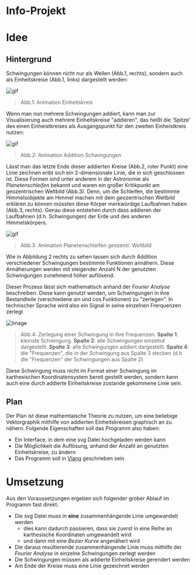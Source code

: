 # __Info-Projekt__

# Idee

## Hintergrund

Schwingungen können nicht nur als Wellen (Abb.1, rechts), sondern auch als Einheitskreise (Abb.1, links) dargestellt werden:

![gif](https://upload.wikimedia.org/wikipedia/commons/thumb/f/f3/Sinus_und_Cosinus_am_Einheitskreis.gif/800px-Sinus_und_Cosinus_am_Einheitskreis.gif)
>Abb.1: Animation Einheitskreis

Wenn man nun mehrere Schwingungen addiert, kann man zur Visualisierung auch mehrere Einheitskreise "addieren", das heißt die 'Spitze' des einen Einheistkreises als Ausgangspunkt für den zweiten Einheistkreis nutzen:

![gif](https://upload.wikimedia.org/wikipedia/commons/b/bd/Fourier_series_square_wave_circles_animation.svg)
>Abb.2: Animation Addition Schwingungen

Lässt man das letzte Ende dieser addierten Kreise (Abb.2, roter Punkt) eine Linie zeichnen eribt sich ein 2-dimensionale Linie, die in sich geschlossen ist. Diese Formen sind unter anderem in der Astronomie als _Planetenschleifen_ bekannt und waren ein großer Kritikpunkt am geozentrischen Weltbild (Abb.3). Denn, um die Schleifen, die bestimmte Himmelsobjekte am Himmel machen mit dem geozentrischen Weltbild erklären zu können müssten diese Körper merkwürdige Laufbahnen haben (Abb.3, rechts). Genau diese entstehen durch dass addieren der Laufbahnen (d.h. Schwingungen) der Erde und des anderen Himmelskörpers.

![gif](https://upload.wikimedia.org/wikipedia/commons/e/ea/Apparent_retrograde_motion.gif)
>Abb.3: Animation Planetenschleifen geozentr. Weltbild

Wie in Abbildung 2 rechts zu sehen lassen sich durch Addition verschiedener Schwingungen bestimmte Funktionen annähern. Diese Annäherungen werden mit steigender Anzahl N der genutzten Schwingungen zunehmend höher auflösend.

Dieser Prozess lässt sich mathematisch anhand der _Fourier Analyse_ beschreiben. Diese kann genutzt werden, um Schwingungen in ihre Bestandteile (verschiedene sin und cos Funktionen) zu "zerlegen". In technischer Sprache wird also ein Signal in seine einzelnen Frerquenzen zerlegt

![Image](https://imgur.com/QEgyWxD.png)
>Abb.4: Zerlegung einer Schwingung in ihre Frequenzen. __Spalte 1__: kleinste Schwingung. __Spalte 2__: alle Schwingungen einzelnd dargestellt. __Spalte 3__: alle Schwingungen addiert dargestellt. __Spalte 4__: die "Frequenzen", die in der Schwingung aus Spalte 3 stecken (d.h die "Frequenzen" der Schwingungen aus Spalte 2).

Diese Schwingung muss nicht im Format einer Schwingung im karthesischen Koordinatensystem bereit gestellt werden, sondern kann auch eine durch addierte Einheitskreise zustande gekommene Linie sein.

## Plan

Der Plan ist diese mathemtaische Theorie zu nutzen, um eine beliebige Vektorgraphik mithilfe von addierten Einheitskreisen graphisch an zu nähern. Folgende Eigenschaften soll das Programm also haben:

- Ein Interface, in dem eine svg Datei hochgeladen werden kann
- Die Möglichkeit die Auflösung, anhand der Anzahl an genutzten Einheitskreise, zu ändern
- Das Programm soll in [Vlang](https://github.com/vlang/v) geschrieben sein

# Umsetzung

Aus den Voraussetzungen ergeben sich folgender grober Ablauf im Programm fast direkt:

- Die svg Datei muss in __eine__ zusammenhängende Linie umgewandelt werden
  - dies kann dadurch passieren, dass sie zuerst in eine Reihe an karthesische Koordinaten umgewandelt wird
  - und dann mit eine _Bezier Kurve_ angenähert wird
- Die daraus resultierende zusammenhängende Linie muss mithilfe der _Fourier Analyse_ in einzelne Schwingungen zerlegt werden
- Die Schwingungen müssen als addierte Einheitskreise gerendert werden
- Am Ende der Kreise muss eine Linie gezeichnet werden
